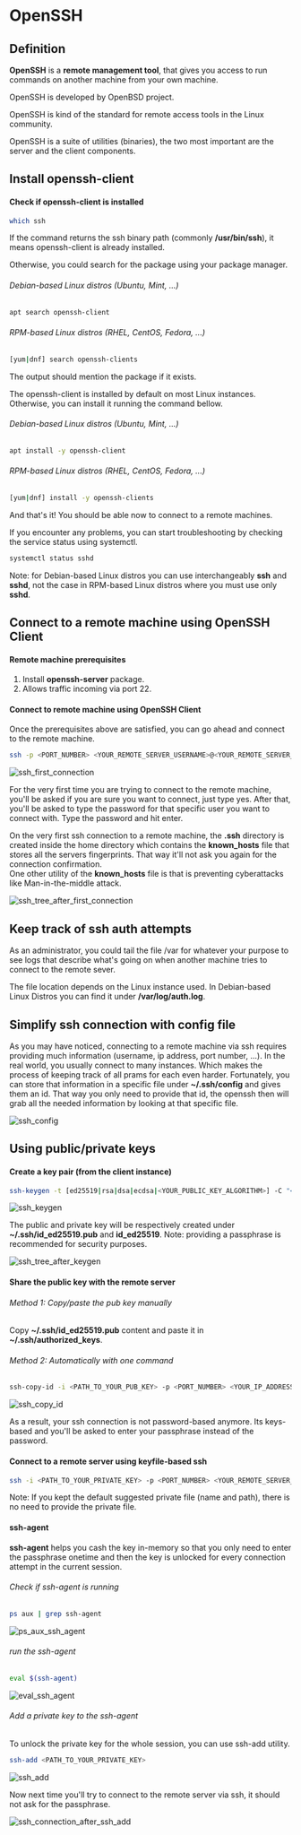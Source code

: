 # OpenSSH

## Definition

**OpenSSH** is a **remote management tool**, that gives you access to run commands on another machine from your own machine.

OpenSSH is developed by OpenBSD project.

OpenSSH is kind of the standard for remote access tools in the Linux community.  

OpenSSH is a suite of utilities (binaries), the two most important are the server and the client components.

##  Install openssh-client

#### Check if openssh-client is installed
```bash
which ssh
```
If the command returns the ssh binary path (commonly **/usr/bin/ssh**), it means openssh-client is already installed.

Otherwise, you could search for the package using your package manager. 

###### Debian-based Linux distros (Ubuntu, Mint, ...)
```bash
apt search openssh-client
```
###### RPM-based Linux distros (RHEL, CentOS, Fedora, ...)
```bash
[yum|dnf] search openssh-clients
```

The output should mention the package if it exists.

The openssh-client is installed by default on most Linux instances. Otherwise, you can install it running the command bellow.
###### Debian-based Linux distros (Ubuntu, Mint, ...)
```bash
apt install -y openssh-client
```
###### RPM-based Linux distros (RHEL, CentOS, Fedora, ...)
```bash
[yum|dnf] install -y openssh-clients
```

And that's it! You should be able now to connect to a remote machines.  

If you encounter any problems, you can start troubleshooting by checking the service status using systemctl.
```bash
systemctl status sshd
```
Note: for Debian-based Linux distros you can use interchangeably **ssh** and **sshd**, not the case in RPM-based Linux distros where you must use only **sshd**.

## Connect to a remote machine using OpenSSH Client
#### Remote machine prerequisites
1. Install **openssh-server** package.
2. Allows traffic incoming via port 22.

#### Connect to remote machine using OpenSSH Client
Once the prerequisites above are satisfied, you can go ahead and connect to the remote machine.
```bash
ssh -p <PORT_NUMBER> <YOUR_REMOTE_SERVER_USERNAME>@<YOUR_REMOTE_SERVER_IP_ADDRESS>
``` 
![ssh_first_connection](images/ssh_first_connection.png)


For the very first time you are trying to connect to the remote machine, you'll be asked if you are sure you want to connect, just type yes. After that, you'll be asked to type the password for that specific user you want to connect with. Type the password and hit enter.

On the very first ssh connection to a remote machine,
the **.ssh** directory is created inside the home directory
which contains the **known_hosts** file that stores all the servers fingerprints. That way it'll not ask you again for the connection confirmation.       
One other utility of the **known_hosts** file is that is preventing cyberattacks like Man-in-the-middle attack.

![ssh_tree_after_first_connection](images/ssh_tree_after_first_connection.png)

## Keep track of ssh auth attempts
As an administrator,
you could tail the file /var for whatever your purpose
to see logs that describe what's going on when another machine tries to connect to the remote sever.

The file location depends on the Linux instance used.
In Debian-based Linux Distros you can find it under **/var/log/auth.log**.

## Simplify ssh connection with config file
As you may have noticed, connecting to a remote machine via ssh requires providing much information
(username, ip address, port number, ...).
In the real world, you usually connect to many instances.
Which makes the process of keeping track of all prams for each even harder. 
Fortunately, you can store that information in a specific file under **~/.ssh/config** and gives them an id.
That way you only need to provide that id,
the openssh then will grab all the needed information by looking at that specific file.

![ssh_config](images/ssh_config.png)

## Using public/private keys
#### Create a key pair (from the client instance)
```bash
ssh-keygen -t [ed25519|rsa|dsa|ecdsa|<YOUR_PUBLIC_KEY_ALGORITHM>] -C "<YOUR_COMMENT>"
```

![ssh_keygen](images/ssh_keygen.png)

The public and private key will be respectively created under **~/.ssh/id_ed25519.pub** and **id_ed25519**.
Note: providing a passphrase is recommended for security purposes.

![ssh_tree_after_keygen](images/ssh_tree_after_keygen.png)

#### Share the public key with the remote server
###### Method 1: Copy/paste the pub key manually
Copy **~/.ssh/id_ed25519.pub** content and paste it in **~/.ssh/authorized_keys**.
###### Method 2: Automatically with one command
```bash
ssh-copy-id -i <PATH_TO_YOUR_PUB_KEY> -p <PORT_NUMBER> <YOUR_IP_ADDRESS>
```
![ssh_copy_id](images/ssh_copy_id.png)

As a result, your ssh connection is not password-based anymore.
Its keys-based and you'll be asked to enter your passphrase instead of the password.

#### Connect to a remote server using keyfile-based ssh
```bash
ssh -i <PATH_TO_YOUR_PRIVATE_KEY> -p <PORT_NUMBER> <YOUR_REMOTE_SERVER_USERNAME>@<YOUR_REMOTE_SERVER_IP_ADDRESS>
``` 
Note: If you kept the default suggested private file (name and path), there is no need to provide the private file.

#### ssh-agent
**ssh-agent** helps you cash the key in-memory so that you only need to enter the passphrase onetime and then the key is unlocked for every connection attempt in the current session.
###### Check if ssh-agent is running
```bash
ps aux | grep ssh-agent 
```
![ps_aux_ssh_agent](images/ps_aux_ssh_agent.png)

###### run the ssh-agent
```bash
eval $(ssh-agent) 
```
![eval_ssh_agent](images/eval_ssh_agent.png)

###### Add a private key to the ssh-agent
To unlock the private key for the whole session, you can use ssh-add utility.
```bash
ssh-add <PATH_TO_YOUR_PRIVATE_KEY> 
```
![ssh_add](images/ssh_add.png)

Now next time you'll try to connect to the remote server via ssh, it should not ask for the passphrase.

![ssh_connection_after_ssh_add](images/ssh_connection_after_ssh_add.png)
